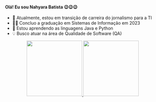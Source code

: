 #### Olá! Eu sou Nahyara Batista 😉😉😉

- 🔭 Atualmente, estou em transição de carreira do jornalismo para a TI
- 👩‍🎓 Concluo a graduação em Sistemas de Informação em 2023
- 🌱 Estou aprendendo as linguagens Java e Python
- 💡 Busco atuar na área de Qualidade de Software (QA)

<div align="center">
  <a href="https://github.com/nahyarabs">
  <img height="180em" src="https://github-readme-stats.vercel.app/api?username=nahyarabs&show_icons=true&theme=calm&include_all_commits=true&count_private=true"/>
  <img height="180em" src="https://github-readme-stats.vercel.app/api/top-langs/?username=nahyarabs&layout=compact&langs_count=7&theme=calm"/>
</div>
